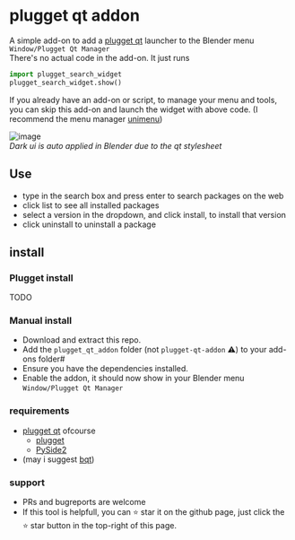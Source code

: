 # plugget qt addon
A simple add-on to add a [plugget qt](https://github.com/plugget/plugget-qt) launcher to the Blender menu `Window/Plugget Qt Manager` <br>
There's no actual code in the add-on. It just runs
```python
import plugget_search_widget
plugget_search_widget.show()
```

If you already have an add-on or script, to manage your menu and tools, you can skip this add-on and launch the widget with above code.
(I recommend the menu manager [unimenu](https://github.com/hannesdelbeke/unimenu_addon))

![image](https://github.com/plugget/plugget-qt-addon/assets/3758308/0752c140-5b26-452e-81ac-fc4e36ccdb23)<br>
_Dark ui is auto applied in Blender due to the qt stylesheet_

## Use
- type in the search box and press enter to search packages on the web
- click list to see all installed packages
- select a version in the dropdown, and click install, to install that version
- click uninstall to uninstall a package

## install

### Plugget install
TODO

### Manual install
- Download and extract this repo.
- Add the `plugget_qt_addon` folder (not `plugget-qt-addon` ⚠️) to your add-ons folder#
- Ensure you have the dependencies installed.
- Enable the addon, it should now show in your Blender menu `Window/Plugget Qt Manager`


### requirements
- [plugget qt](https://github.com/plugget/plugget-qt) ofcourse
  - [plugget](https://github.com/plugget/plugget)
  - [PySide2](https://pypi.org/project/PySide2/)
- (may i suggest [bqt](https://github.com/techartorg/bqt/))

### support
- PRs and bugreports are welcome
- If this tool is helpfull, you can ⭐ star it on the github page,
just click the ⭐ star button in the top-right of this page.

